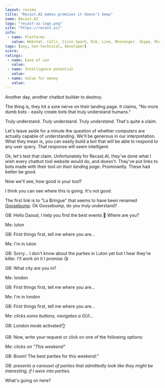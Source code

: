 ```yaml
---
layout: review
title: "Recast.AI makes promises it doesn't keep"
name: Recast.AI
logo: "recast-ai-logo.png"
site: "https://recast.ai/"
info:
 - name: Platforms
   value: Webchat, Callr, Cisco Spark, Kik, Line, Messenger, Skype, Microsoft Teams, Cortana, Slack, Telegram, Twilio, Twitch, Twitter
tags: [any, non-technical, developer]
score: 
ratings:
 - name: Ease of use
   value: 
 - name: Intelligence potential
   value: 
 - name: Value for money
   value: 
---
```


Another day, another chatbot builder to destroy.

The thing is, they hit a sore nerve on their landing page. It claims,
"No more dumb bots - easily create bots that truly understand humans."


Truly understand. _Truly_ understand. Truly _understand_. That's quite
a claim.

Let's leave aside for a minute the question of whether computers are
actually capable of understanding. We'll be generous in our
interpretation. What they mean is, you can easily build a bot that
will be able to respond to any user query. That response will seem
intelligent.

Ok, let's test that claim. Unfortunately for Recast.AI, they've done
what I wish every chatbot tool website would do, and doesn't. They've
put links to bots made with their tool _on their landing
page_. Prominantly. These had better be good.

Now we'll see, how good is your tool?

I think you can see where this is going. It's not good.

The first link is to "La Bringue" that seems to have been renamed
[Goosebump](https://www.messenger.com/t/higoosebump?ref=recast-home). Ok
Goosebump, do you _truly_ understand?

GB: Hello Daoud, I help you find the best events 🙌 Where are you?

Me: luton

GB: First things first, tell me where you are...

Me: I'm in luton

GB: Sorry... I don't know about the parties in Luton yet but I hear
they're killer. I'll work on it I promise 😘

GB: What city are you in?

Me: london

GB: First things first, tell me where you are...

Me: I'm in london

GB: First things first, tell me where you are...

Me: _clicks some buttons, navigates a GUI..._

GB: London mode activated👌

GB: Now, write your request or click on one of the following options:

Me: _clicks on "This weekend"_

GB: Boom! The best parties for this weekend:"

GB: _presents a carousel of parties that admittedly look like
they might be interesting, if I were into parties._

What's going on here?
